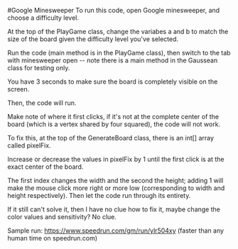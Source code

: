 #Google Minesweeper
To run this code, open Google minesweeper, and choose a difficulty level.

At the top of the PlayGame class, change the variabes a and b to match the size of the board given the difficulty level you've selected.

Run the code (main method is in the PlayGame class), then switch to the tab with minesweeper open -- note there is a main method in the Gaussean class for testing only.

You have 3 seconds to make sure the board is completely visible on the screen.

Then, the code will run.

Make note of where it first clicks, if it's not at the complete center of the board (which is a vertex shared by four squared), the code will not work.

To fix this, at the top of the GenerateBoard class, there is an int[] array called pixelFix.

Increase or decrease the values in pixelFix by 1 until the first click is at the exact center of the board.

The first index changes the width and the second the height; adding 1 will make the mouse click more right or more low (corresponding to width and height respectively).
Then let the code run through its entirety.

If it still can't solve it, then I have no clue how to fix it, maybe change the color values and sensitivity? No clue.

Sample run: https://www.speedrun.com/gm/run/ylr504xy (faster than any human time on speedrun.com)
